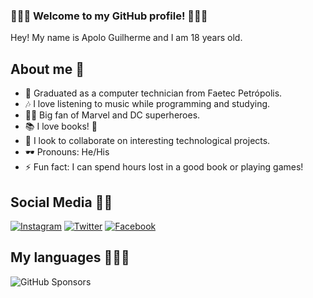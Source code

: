 ### 👨🏾‍💻 Welcome to my GitHub profile! 👨🏾‍🦱
Hey!
My name is Apolo Guilherme and I am 18 years old.

## About me 🩵

- 🔭 Graduated as a computer technician from Faetec Petrópolis.
- 🎶 I love listening to music while programming and studying.
- 🦸‍♀️ Big fan of Marvel and DC superheroes.
- 📚 I love books! 💖
- 👯 I look to collaborate on interesting technological projects.
- 🕶 Pronouns: He/His
- ⚡ Fun fact: I can spend hours lost in a good book or playing games!

## Social Media 🤳🏾

[![Instagram](https://img.shields.io/badge/Instagram-%23E4405F?style=for-the-badge&logo=instagram&logoColor=white)](https://www.instagram.com/apolo_guilherme/)
[![Twitter](https://img.shields.io/badge/Twitter-%231DA1F2?style=for-the-badge&logo=twitter&logoColor=white)](https://twitter.com/ApoloGuii)
[![Facebook](https://img.shields.io/badge/Facebook-%231877F2?style=for-the-badge&logo=facebook&logoColor=white)](https://www.facebook.com/profile.php?id=100075855957006)


## My languages  👨🏾‍💻

![GitHub Sponsors](https://img.shields.io/github/sponsors/:user)
